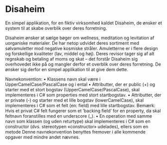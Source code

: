 # Disaheim
En simpel applikation, for en fiktiv virksomhed kaldet Disaheim, de ønsker et system til at skabe overblik over deres forretning. 


Disaheim ønsker at sælge bøger om wellness, meditation og levitation af uorganiske materialer. 
De har netop udvidet deres sortiment med sølvamuletter mod negative kosmiske stråler. 
Amuletterne er i flere design og forskellige kvaliteter (lav, middel og høj). 
Deres revisor tager sig af alt regnskab og betaling af moms og skat – det forstår Disaheim sig overhovedet ikke på og mangler derfor et overblik over deres forretning. 
De ønsker sig derfor en simpel applikation til at give dem dette.


Navnekonvention:
•	Klassens navn skal være i UpperCamelCase/PascalCase og i ental
•	Attributter, der er public (+) og starter med et stort bogstav (UpperCamelCase/PascalCase), skal implementeres i C# som properties med stort startbogstav.
•	Attributter, der er private (-) og starter med et lille bogstav (lowerCamelCase), skal implementeres i C# som et felt (en: field) med lille startbogstav. Bemærk: Hvis et privat C# felt fungerer som et ’backing field’ for en property, da skal feltnavn foranstilles med en underscore (_).
•	En operation med samme navn som klassen (og uden returtype) skal implementeres i C# som en constructor (dvs. stereotypen «constructor» udelades), ellers som en metode
Denne navnekonvention benyttes fremover i alle kommende opgaver med mindre andet nævnes.
